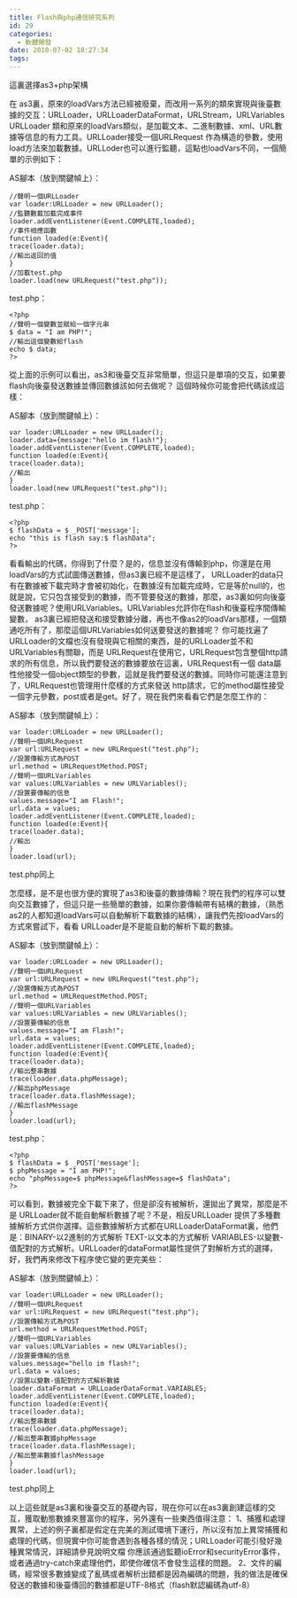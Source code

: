 ```yaml
---
title: Flash與php通信研究系列
id: 29
categories:
  - 軟體開發
date: 2010-07-02 18:27:34
tags:
---
```


這裏選擇as3+php架構

在 as3裏，原來的loadVars方法已經被廢棄，而改用一系列的類來實現與後臺數據的交互：URLLoader，URLLoaderDataFormat，URLStream，URLVariables
URLLoader 類和原來的loadVars類似，是加載文本、二進制數據、xml、URL數據等信息的有力工具。URLLoader接受一個URLRequest 作為構造的參數，使用load方法來加載數據。URLLoder也可以進行監聽，這點也loadVars不同，一個簡單的示例如下：

<!--more-->

AS腳本（放到關鍵幀上）：

```
//聲明一個URLLoader
var loader:URLLoader = new URLLoader();
//監聽數載加載完成事件
loader.addEventListener(Event.COMPLETE,loaded);
//事件相應函數
function loaded(e:Event){
trace(loader.data);
//輸出返回的值
}
//加載test.php
loader.load(new URLRequest("test.php"));
```

test.php：

```
<?php
//聲明一個變數並賦給一個字元串
$ data = "I am PHP!";
//輸出這個變數給flash
echo $ data;
?>
```

從上面的示例可以看出，as3和後臺交互非常簡單，但這只是單項的交互，如果要flash向後臺發送數據並傳回數據該如何去做呢？
這個時候你可能會把代碼該成這樣：

AS腳本（放到關鍵幀上）：

```
var loader:URLLoader = new URLLoader();
loader.data={message:"hello im flash!"};
loader.addEventListener(Event.COMPLETE,loaded);
function loaded(e:Event){
trace(loader.data);
//輸出
}
loader.load(new URLRequest("test.php"));
```

test.php：

```
<?php
$ flashData = $ _POST['message'];
echo "this is flash say:$ flashData";
?>
```

看看輸出的代碼，你得到了什麼？是的，信息並沒有傳輸到php，你還是在用loadVars的方式試圖傳送數據，但as3裏已經不是這樣了， URLLoader的data只有在數據被下載完時才會被初始化，在數據沒有加載完成時，它是等於null的，也就是說，它只包含接受到的數據，而不管要發送的數據，那麼，as3裏如何向後臺發送數據呢？使用URLVariables。URLVariables允許你在flash和後臺程序間傳輸變數， as3裏已經把發送和接受數據分離，再也不像as2的loadVars那樣，一個類通吃所有了，那麼這個URLVariables如何送要發送的數據呢？
你可能找遍了URLLoader的文檔也沒有發現與它相關的東西，是的URLLoader並不和URLVariables有關聯，而是 URLRequest在使用它，URLRequest包含整個http請求的所有信息，所以我們要發送的數據要放在這裏，URLRequest有一個 data屬性他接受一個object類型的參數，這就是我們要發送的數據。同時你可能還注意到了，URLRequest也管理用什麼樣的方式來發送 http請求，它的method屬性接受一個字元參數，post或者是get。好了，現在我們來看看它們是怎麼工作的：

AS腳本（放到關鍵幀上）：

```
var loader:URLLoader = new URLLoader();
//聲明一個URLRequest
var url:URLRequest = new URLRequest("test.php");
//設置傳輸方式為POST
url.method = URLRequestMethod.POST;
//聲明一個URLVariables
var values:URLVariables = new URLVariables();
//設置要傳輸的信息
values.message="I am Flash!";
url.data = values;
loader.addEventListener(Event.COMPLETE,loaded);
function loaded(e:Event){
trace(loader.data);
//輸出
}
loader.load(url);
```

test.php同上

怎麼樣，是不是也很方便的實現了as3和後臺的數據傳輸？現在我們的程序可以雙向交互數據了，但這只是一些簡單的數據，如果你要傳輸帶有結構的數據，（熟悉as2的人都知道loadVars可以自動解析下載數據的結構），讓我們先按loadVars的方式來嘗試下，看看 URLLoader是不是能自動的解析下載的數據。

AS腳本（放到關鍵幀上）：

```
var loader:URLLoader = new URLLoader();
//聲明一個URLRequest
var url:URLRequest = new URLRequest("test.php");
//設置傳輸方式為POST
url.method = URLRequestMethod.POST;
//聲明一個URLVariables
var values:URLVariables = new URLVariables();
//設置要傳輸的信息
values.message="I am Flash!";
url.data = values;
loader.addEventListener(Event.COMPLETE,loaded);
function loaded(e:Event){
trace(loader.data);
//輸出整串數據
trace(loader.data.phpMessage);
//輸出phpMessage
trace(loader.data.flashMessage);
//輸出flashMessage
}
loader.load(url);
```

test.php：

```
<?php
$ flashData = $ _POST['message'];
$ phpMessage = "I am PHP!";
echo "phpMessage=$ phpMessage&flashMessage=$ flashData";
?>
```

可以看到，數據被完全下載下來了，但是卻沒有被解析，還拋出了異常，那麼是不是 URLLoader就不能自動解析數據了呢？不是，相反URLLoader 提供了多種數據解析方式供你選擇。這些數據解析方式都在URLLoaderDataFormat裏，他們是：BINARY-以2進制的方式解析 TEXT-以文本的方式解析 VARIABLES-以變數-值配對的方式解析。URLLoader的dataFormat屬性提供了對解析方式的選擇，好，我們再來修改下程序使它變的更完美些：

AS腳本（放到關鍵幀上）：

```
var loader:URLLoader = new URLLoader();
//聲明一個URLRequest
var url:URLRequest = new URLRequest("test.php");
//設置傳輸方式為POST
url.method = URLRequestMethod.POST;
//聲明一個URLVariables
var values:URLVariables = new URLVariables();
//設置要傳輸的信息
values.message="hello im flash!";
url.data = values;
//設置以變數-值配對的方式解析數據
loader.dataFormat = URLLoaderDataFormat.VARIABLES;
loader.addEventListener(Event.COMPLETE,loaded);
function loaded(e:Event){
trace(loader.data);
//輸出整串數據
trace(loader.data.phpMessage);
//輸出整串數據phpMessage
trace(loader.data.flashMessage);
//輸出整串數據flashMessage
}
loader.load(url);
```

test.php同上

以上這些就是as3裏和後臺交互的基礎內容，現在你可以在as3裏創建這樣的交互，獲取動態數據來豐富你的程序，另外還有一些東西值得注意：
1、捕獲和處理異常，上述的例子裏都是假定在完美的測試環境下運行，所以沒有加上異常捕獲和處理的代碼，但現實中你可能會遇到各種各樣的情況；URLLoader可能引發好幾種異常情況，詳細請參見說明文檔
你應該通過監聽ioError和securityError事件，或者通過try-catch來處理他們，即使你確信不會發生這樣的問題。
2、文件的編碼，經常很多數據變成了亂碼或者解析出錯都是因為編碼的問題，我的做法是確保發送的數據和後臺傳回的數據都是UTF-8格式（flash默認編碼為utf-8）
